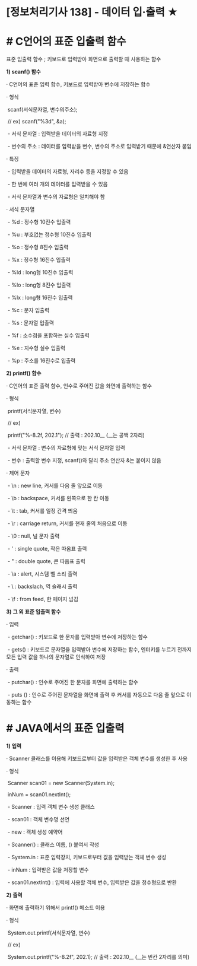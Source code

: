 

# [정보처리기사 138] - 데이터 입·출력 ★



# **# C언어의 표준 입출력 함수**

표준 입출력 함수 ; 키보드로 입력받아 화면으로 출력할 때 사용하는 함수



**1) scanf() 함수**

· C언어의 표준 입력 함수, 키보드로 입력받아 변수에 저장하는 함수

· 형식 

​		﻿scanf(서식문자열, 변수의주소)﻿;

​		// ex) scanf("%3d", &a);

​    \- 서식 문자열 : 입력받을 데이터의 자료형 지정

​    \- 변수의 주소 : 데이터를 입력받을 변수, 변수의 주소로 입력받기 때문에 &연산자 붙임

· 특징

​    \- 입력받을 데이터의 자료형, 자리수 등을 지정할 수 있음

​    \- 한 번에 여러 개의 데이터를 입력받을 수 있음

​    \- 서식 문자열과 변수의 자료형은 일치해야 함

· 서식 문자열

​    \- %d : 정수형 10진수 입출력

​    \- %u : 부호없는 정수형 10진수 입출력

​    \- %o : 정수형 8진수 입출력

​    \- %x : 정수형 16진수 입출력

​    \- %ld : long형 10진수 입출력

​    \- %lo : long형 8진수 입출력

​    \- %lx : long형 16진수 입출력

​    \- %c : 문자 입출력

​    \- %s : 문자열 입출력

​    \- %f : 소수점을 포함하는 실수 입출력

​    \- %e : 지수형 실수 입출력

​    \- %p : 주소를 16진수로 입출력



**2) printf() 함수**

· C언어의 표준 출력 함수, 인수로 주어진 값을 화면에 출력하는 함수

· 형식

​		printf(서식문자열, 변수)

​		// ex)

​		printf("%-8.2f, 202.1"); // 출력 : 202.10__ (__는 공백 2자리)

​    \- 서식 문자열 : 변수의 자료형에 맞는 서식 문자열 입력

​    \- 변수 : 출력할 변수 지정, scanf()와 달리 주소 연산자 &는 붙이지 않음

· 제어 문자

​    \- \n : new line,  커서를 다음 줄 앞으로 이동

​    \- \b : backspace, 커서를 왼쪽으로 한 칸 이동

​    \- \t : tab, 커서를 일정 간격 띄움

​    \- \r : carriage return, 커서를 현재 줄의 처음으로 이동

​    \- \0 : null, 널 문자 출력

​    \- \' : single quote, 작은 따옴표 출력

​    \- \" : double quote, 큰 따옴표 출력

​    \- \a : alert, 시스템 벨 소리 출력

​    \- \\ : backslach, 역 슬래시 출력

​    \- \f : from feed, 한 페이지 넘김



**3) 그 외 표준 입출력 함수**

· 입력

​    \- getchar() : 키보드로 한 문자를 입력받아 변수에 저장하는 함수

​    \- gets() : 키보드로 문자열을 입력받아 변수에 저장하는 함수, 엔터키를 누르기 전까지 모든 입력 값을 하나의 문자열로 인식하여 저장

· 출력

​    \- putchar() : 인수로 주어진 한 문자를 화면에 출력하는 함수

​    \- puts () : 인수로 주어진 문자열을 화면에 출력 후 커서를 자동으로 다음 줄 앞으로 이동하는 함수



# **# JAVA에서의 표준 입출력**



**1) 입력**

· Scanner 클래스를 이용해 키보드로부터 값을 입력받은 객체 변수를 생성한 후 사용

· 형식

​		Scanner scan01 = new Scanner(System.in);

​		inNum = scan01.nextInt();

​    \- Scanner : 입력 객체 변수 생성 클래스

​    \- scan01 : 객체 변수명 선언

​    \- new : 객체 생성 예약어

​    \- Scanner() : 클래스 이름, () 붙여서 작성

​    \- System.in : 표준 입력장치, 키보드로부터 값을 입력받는 객체 변수 생성

​    \- inNum : 입력받은 값을 저장할 변수

​    \- scan01.nextInt() : 입력에 사용할 객체 변수, 입력받은 값을 정수형으로 반환



**2) 출력**

· 화면에 출력하기 위해서 printf() 메소드 이용

· 형식

​		System.out.printf(서식문자열, 변수)

​		// ex)

​		System.out.printf("%-8.2f", 202.1); // 출력 : 202.10__ (__는 빈칸 2자리를 의미)